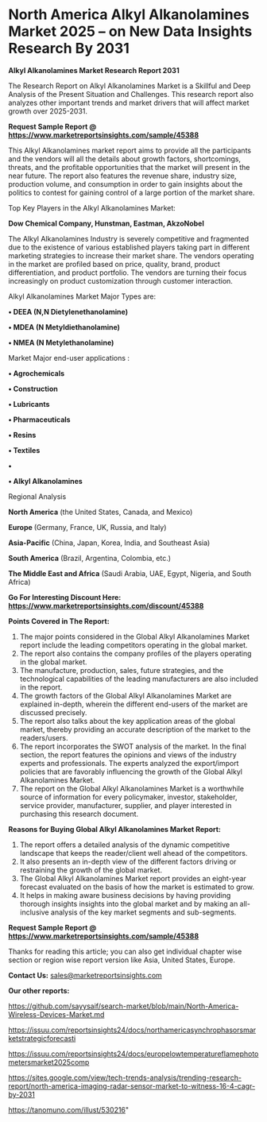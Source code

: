# North America Alkyl Alkanolamines Market 2025 – on New Data Insights Research By 2031

<strong>Alkyl Alkanolamines Market Research Report 2031</strong>

The Research Report on Alkyl Alkanolamines Market is a Skillful and Deep Analysis of the Present Situation and Challenges. This research report also analyzes other important trends and market drivers that will affect market growth over 2025-2031.

<strong>Request Sample Report @ <a href=https://www.marketreportsinsights.com/sample/45388>https://www.marketreportsinsights.com/sample/45388</a></strong>

This Alkyl Alkanolamines market report aims to provide all the participants and the vendors will all the details about growth factors, shortcomings, threats, and the profitable opportunities that the market will present in the near future. The report also features the revenue share, industry size, production volume, and consumption in order to gain insights about the politics to contest for gaining control of a large portion of the market share.

Top Key Players in the Alkyl Alkanolamines Market:

<strong>Dow Chemical Company, Hunstman, Eastman, AkzoNobel</strong>

The Alkyl Alkanolamines Industry is severely competitive and fragmented due to the existence of various established players taking part in different marketing strategies to increase their market share. The vendors operating in the market are profiled based on price, quality, brand, product differentiation, and product portfolio. The vendors are turning their focus increasingly on product customization through customer interaction.

Alkyl Alkanolamines Market Major Types are:

<strong>•  DEEA (N,N Dietylenethanolamine)

•  MDEA (N Metyldiethanolamine)

•  NMEA (N Metylethanolamine)</strong>

Market Major end-user applications :

<strong>•  Agrochemicals

•  Construction

•  Lubricants

•  Pharmaceuticals

•  Resins

•  Textiles

•  

•  Alkyl Alkanolamines</strong>

Regional Analysis

</u><strong><b>North America</b></strong> (the United States, Canada, and Mexico)

<strong><b>Europe </b></strong>(Germany, France, UK, Russia, and Italy)

<strong><b>Asia-Pacific</b></strong> (China, Japan, Korea, India, and Southeast Asia)

<strong><b>South America</b></strong> (Brazil, Argentina, Colombia, etc.)

<strong><b>The Middle East and Africa</b></strong> (Saudi Arabia, UAE, Egypt, Nigeria, and South Africa)

<strong>Go For Interesting Discount Here: <a href=https://www.marketreportsinsights.com/discount/45388>https://www.marketreportsinsights.com/discount/45388</a></strong>

<strong>Points Covered in The Report:</strong>
<ol>
  <li>The major points considered in the Global Alkyl Alkanolamines Market report include the leading competitors operating in the global market.</li>
  <li>The report also contains the company profiles of the players operating in the global market.</li>
  <li>The manufacture, production, sales, future strategies, and the technological capabilities of the leading manufacturers are also included in the report.</li>
  <li>The growth factors of the Global Alkyl Alkanolamines Market are explained in-depth, wherein the different end-users of the market are discussed precisely.</li>
  <li>The report also talks about the key application areas of the global market, thereby providing an accurate description of the market to the readers/users.</li>
  <li>The report incorporates the SWOT analysis of the market. In the final section, the report features the opinions and views of the industry experts and professionals. The experts analyzed the export/import policies that are favorably influencing the growth of the Global Alkyl Alkanolamines Market.</li>
  <li>The report on the Global Alkyl Alkanolamines Market is a worthwhile source of information for every policymaker, investor, stakeholder, service provider, manufacturer, supplier, and player interested in purchasing this research document.</li>
</ol>
<strong>Reasons for Buying Global Alkyl Alkanolamines Market Report:</strong>

<ol>
  <li>The report offers a detailed analysis of the dynamic competitive landscape that keeps the reader/client well ahead of the competitors.</li>
  <li>It also presents an in-depth view of the different factors driving or restraining the growth of the global market.</li>
  <li>The Global Alkyl Alkanolamines Market report provides an eight-year forecast evaluated on the basis of how the market is estimated to grow.</li>
  <li>It helps in making aware business decisions by having providing thorough insights insights into the global market and by making an all-inclusive analysis of the key market segments and sub-segments.</li>
</ol>
<strong>Request Sample Report @ <a href=https://www.marketreportsinsights.com/sample/45388>https://www.marketreportsinsights.com/sample/45388</a></strong>


Thanks for reading this article; you can also get individual chapter wise section or region wise report version like Asia, United States, Europe.

<strong>Contact Us:</strong>
sales@marketreportsinsights.com

<strong>Our other reports:</strong>

<a href=https://github.com/sayysaif/search-market/blob/main/North-America-Wireless-Devices-Market.md>https://github.com/sayysaif/search-market/blob/main/North-America-Wireless-Devices-Market.md</a>

<a href=https://issuu.com/reportsinsights24/docs/northamericasynchrophasorsmarketstrategicforecasti>https://issuu.com/reportsinsights24/docs/northamericasynchrophasorsmarketstrategicforecasti</a>

<a href=https://issuu.com/reportsinsights24/docs/europelowtemperatureflamephotometersmarket2025comp>https://issuu.com/reportsinsights24/docs/europelowtemperatureflamephotometersmarket2025comp</a>

<a href=https://sites.google.com/view/tech-trends-analysis/trending-research-report/north-america-imaging-radar-sensor-market-to-witness-16-4-cagr-by-2031>https://sites.google.com/view/tech-trends-analysis/trending-research-report/north-america-imaging-radar-sensor-market-to-witness-16-4-cagr-by-2031</a>

<a href=https://tanomuno.com/illust/530216>https://tanomuno.com/illust/530216</a>"
